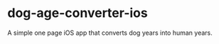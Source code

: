 dog-age-converter-ios
=====================

A simple one page iOS app that converts dog years into human years.
